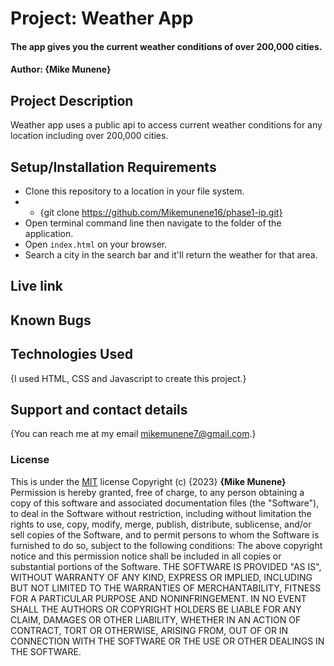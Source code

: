 # Project: Weather App

#### The app gives you the current weather conditions of over 200,000 cities.

#### Author: **{Mike Munene}**

## Project Description

Weather app uses a public api to access current weather conditions for any location including over 200,000 cities.

## Setup/Installation Requirements

- Clone this repository to a location in your file system.
- - {git clone https://github.com/Mikemunene16/phase1-ip.git}
- Open terminal command line then navigate to the folder of the application.
- Open `index.html` on your browser.
- Search a city in the search bar and it'll return the weather for that area.

## Live link

## Known Bugs

## Technologies Used

{I used HTML, CSS and Javascript to create this project.}

## Support and contact details

{You can reach me at my email mikemunene7@gmail.com.}

### License

This is under the [MIT](LICENSE) license
Copyright (c) {2023} **{Mike Munene}**
Permission is hereby granted, free of charge, to any person obtaining a copy of this software and associated documentation files (the "Software"), to deal in the Software without restriction, including without limitation the rights to use, copy, modify, merge, publish, distribute, sublicense, and/or sell copies of the Software, and to permit persons to whom the Software is furnished to do so, subject to the following conditions:
The above copyright notice and this permission notice shall be included in all copies or substantial portions of the Software.
THE SOFTWARE IS PROVIDED "AS IS", WITHOUT WARRANTY OF ANY KIND, EXPRESS OR IMPLIED, INCLUDING BUT NOT LIMITED TO THE WARRANTIES OF MERCHANTABILITY, FITNESS FOR A PARTICULAR PURPOSE AND NONINFRINGEMENT. IN NO EVENT SHALL THE AUTHORS OR COPYRIGHT HOLDERS BE LIABLE FOR ANY CLAIM, DAMAGES OR OTHER LIABILITY, WHETHER IN AN ACTION OF CONTRACT, TORT OR OTHERWISE, ARISING FROM, OUT OF OR IN CONNECTION WITH THE SOFTWARE OR THE USE OR OTHER DEALINGS IN THE SOFTWARE.

